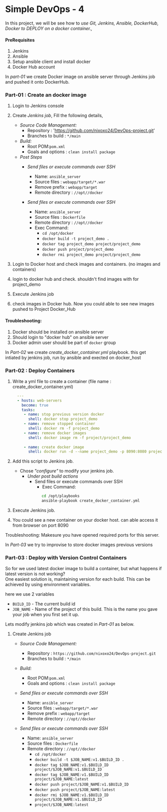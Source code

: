 # Simple DevOps - 4



In this project, we will be see how to *use Git, Jenkins, Ansible, DockerHub, Docker to DEPLOY on a docker container.,*




#### PreRequisites
1. Jenkins 
1. Ansible 
1. Setup ansible client and install docker
1. Docker Hub account 


In *part-01* we create Docker image on ansible server through Jenkins job and pushed it onto DockerHub. 

### Part-01 : Create an docker image 
    
1. Login to Jenkins console
1. Create *Jenkins job*, Fill the following details,
   - *Source Code Management:*
      - Repository : 'https://github.com/nixoxo24/DevOps-project.git'
      - Branches to build : `*/main`  
   - *Build:*
     - Root POM:`pom.xml`
     - Goals and options : `clean install package`
   - *Post Steps*
     - *Send files or execute commands over SSH*
       - Name: `ansible_server`
       - Source files	: `webapp/target/*.war`
       - Remove prefix	: `webapp/target`
       - Remote directory	: `//opt//docker`

     - *Send files or execute commands over SSH*
       - Name: `ansible_server`
       - Source files	: `Dockerfile`
       - Remote directory	: `//opt//docker`
       - Exec Command: 
	      - `cd /opt/docker`
          - `docker build -t project_demo .`
	      - `docker tag project_demo project/project_demo`
          - `docker push project/project_demo`
          - `docker rmi project_demo project/project_demo`
              
1. Login to Docker host and check images and containers. (no images and containers)

1. login to docker hub and check. shouldn't find images with for project_demo 

1. Execute Jenkins job

1. check images in Docker hub. Now you could able to see new images pushed to Project Docker_Hub

#### Troubleshooting:
1. Docker should be installed on ansible server 
1. Should login to "docker hub" on ansible server
1. Docker admin user should be part of `docker` group

In *Part-02* we create *create_docker_container.yml* playbook. this get intiated by jenkins job, run by ansible and exected on docker_host

### Part-02 : Deploy Containers

1. Write a yml file to create a container (file name : create_docker_container.yml)
   ```yaml
     ---
     - hosts: web-servers
       become: true
       tasks:
        - name: stop previous version docker
          shell: docker stop project_demo
        - name: remove stopped container
          shell: docker rm -f project_demo	  
        - name: remove docker images
          shell: docker image rm -f project/project_demo
          
        - name: create docker image
          shell: docker run -d --name project_demo -p 8090:8080 project/project_demo

1. Add this script to Jenkins job.
   - Chose *"configure"* to modify your jenkins job. 
     - *Under post build actions*
        - Send files or execute commands over SSH
          - Exec Command: 
          ```sh
             cd /opt/playbooks
             ansible-playbook create_docker_container.yml
            ```
          
1. Execute Jenkins job. 

1. You could see a new container on your docker host. can able access it from browser on port 8090

Troubleshooting: 
Makesure you have opened required ports for this server. 

In *Part-03* we try to improvise to store docker images previous versions

### Part-03 : Deploy with Version Control Containers 

So for we used latest docker image to build a container, but what happens if latest version is not working?  
One easiest solution is, maintaining version for each build. This can be achieved by using environment variables. 

here we use 2 variables 
- `BUILD_ID` -  The current build id
- `JOB_NAME` - Name of the project of this build. This is the name you gave your job when you first set it up.


Lets modify jenkins job which was created in *Part-01* as below.

1. Create Jenkins job 
   - *Source Code Management:*
      - Repository : `https://github.com/nixoxo24/DevOps-project.git`
      - Branches to build : `*/main`  
   - *Build:*
     - Root POM:`pom.xml`
     - Goals and options : `clean install package`
 
   - *Send files or execute commands over SSH*
     - Name: `ansible_server`
     - Source files	: `webapp/target/*.war`
     - Remove prefix	: `webapp/target`
     - Remote directory	: `//opt//docker`

   - *Send files or execute commands over SSH*
     - Name: `ansible_server`
     - Source files	: `Dockerfile`
     - Remote directory	: `//opt//docker`
      	- `cd /opt/docker`
        - `docker build -t $JOB_NAME:v1.$BUILD_ID .`
        - `docker tag $JOB_NAME:v1.$BUILD_ID project/$JOB_NAME:v1.$BUILD_ID`
        - `docker tag $JOB_NAME:v1.$BUILD_ID project/$JOB_NAME:latest`
        - `docker push project/$JOB_NAME:v1.$BUILD_ID`
        - `docker push project/$JOB_NAME:latest`
        - `docker rmi $JOB_NAME:v1.$BUILD_ID project/$JOB_NAME:v1.$BUILD_ID` 
        - `project/$JOB_NAME:latest`

